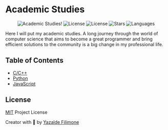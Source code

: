# Academic Studies
<p align="center">
  <img src="https://img.shields.io/static/v1?label=Academic Studies&message=Welcome&color=FFFFFF&labelColor=110C2F" alt="Academic Studies!" />
  <img alt="License" src="https://img.shields.io/static/v1?label=version&message=1.0&color=FFFFFF&labelColor=110C2F">
  <img alt="License" src="https://img.shields.io/static/v1?label=license&message=MIT&color=FFFFFF&labelColor=110C2F">
  <img alt="Stars" src="https://img.shields.io/github/stars/yazaldefilimonepinto/academic-studies?color=FFFFFF&labelColor=110C2F">
  <img alt="Languages" src="https://img.shields.io/github/languages/count/yazaldefilimonepinto/academic-studies?color=FFFFFF&labelColor=110C2F">
</p>


Here I  will put my academic studies.
A long journey through the world of computer science that aims to become a great programmer and bring efficient solutions to the community is a big change in my professional life.

## Table of Contents

- [C/C++](https://github.com/yazaldefilimonepinto/academic-studies/c-lang)
- [Python](https://github.com/yazaldefilimonepinto/academic-studies/python-lang)
- [JavaScript](https://github.com/yazaldefilimonepinto/academic-studies/javascript-lang)


<a id="license"></a>

## License

[MIT](https://github.com/yazaldefilimonepinto/academic-studies/blob/main/LICENSE) Project License

Creator with 💙 by [Yazalde Filimone](https://www.linkedin.com/in/yazalde-filimone/)
